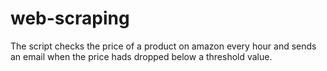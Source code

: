 # web-scraping

The script checks the price of a product on amazon every hour and sends an email when the price hads dropped below a threshold value.

